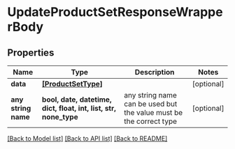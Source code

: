 # UpdateProductSetResponseWrapperBody


## Properties
Name | Type | Description | Notes
------------ | ------------- | ------------- | -------------
**data** | [**[ProductSetType]**](ProductSetType.md) |  | [optional] 
**any string name** | **bool, date, datetime, dict, float, int, list, str, none_type** | any string name can be used but the value must be the correct type | [optional]

[[Back to Model list]](../README.md#documentation-for-models) [[Back to API list]](../README.md#documentation-for-api-endpoints) [[Back to README]](../README.md)


